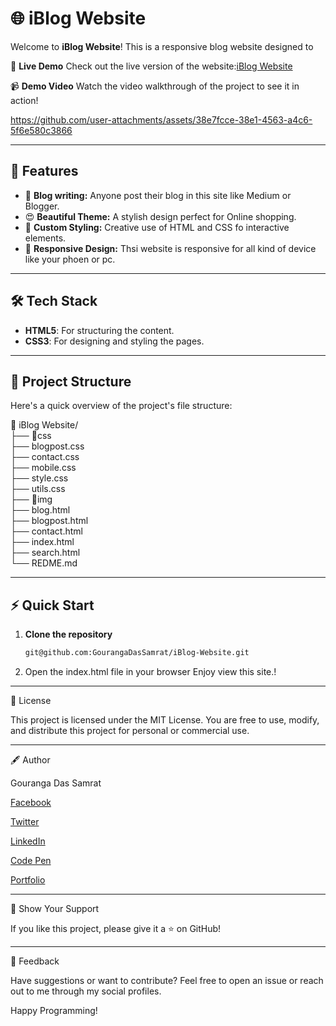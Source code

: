 # 🌐 iBlog Website

Welcome to **iBlog Website**! This is a responsive blog website designed to

🌟 **Live Demo**
Check out the live version of the website:[iBlog Website](https://iblogwebsitebygouranga.netlify.app/)

📹 **Demo Video**
Watch the video walkthrough of the project to see it in action!




https://github.com/user-attachments/assets/38e7fcce-38e1-4563-a4c6-5f6e580c3866







---

## 🚀 Features

- 📝 **Blog writing:** Anyone post their blog in this site like Medium or Blogger.
- 😍 **Beautiful Theme:** A stylish design perfect for Online shopping.
- 🎨 **Custom Styling:** Creative use of HTML and CSS fo interactive elements.
- 📱 **Responsive Design:** Thsi website is responsive for all kind of device like your phoen or pc.

---

## 🛠️ Tech Stack

- **HTML5**: For structuring the content.
- **CSS3**: For designing and styling the pages.

---

## 📂 Project Structure

Here's a quick overview of the project's file structure:

📁 iBlog Website/ <br />
├── 📁css <br />
    ├── blogpost.css  <br />
    ├── contact.css <br />
    ├── mobile.css <br />
    ├── style.css  <br />
    ├── utils.css  <br />
├── 📁img  <br />
├── blog.html <br />
├── blogpost.html <br />
├── contact.html <br />
├── index.html <br />
├── search.html <br />
└── REDME.md <br />

---

## ⚡ Quick Start

1. **Clone the repository**
   ```bash
   git@github.com:GourangaDasSamrat/iBlog-Website.git
2. Open the index.html file in your browser
Enjoy view this site.!




---

📜 License

This project is licensed under the MIT License. You are free to use, modify, and distribute this project for personal or commercial use.


---

🖋️ Author

Gouranga Das Samrat

[Facebook](https://www.facebook.com/gourangadassamrat)

[Twitter](https://x.com/gouranga_khulna)

[LinkedIn](https://bd.linkedin.com/in/gouranga-das-samrat-330311294)

[Code Pen](https://codepen.io/gouranga-das-samrat)

[Portfolio](https://gourangadassamrat.my.canva.site/)



---

🌟 Show Your Support

If you like this project, please give it a ⭐ on GitHub!


---

📢 Feedback

Have suggestions or want to contribute? Feel free to open an issue or reach out to me through my social profiles.

Happy Programming!
